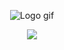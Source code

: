 <div align=center>

![Logo gif](https://github.com/pxpcorn/pxpcorn/assets/43969236/6751edae-9caf-4aef-983e-74c2bdc11cc2)

[![](https://dcbadge.limes.pink/api/server/autismcrew)](https://discord.gg/autismcrew)
</div>
